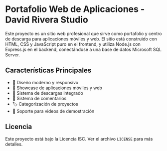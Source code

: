# Portafolio Web de Aplicaciones - David Rivera Studio

Este proyecto es un sitio web profesional que sirve como portafolio y centro de descarga para aplicaciones móviles y web. El sitio está construido con HTML, CSS y JavaScript puro en el frontend, y utiliza Node.js con Express.js en el backend, conectándose a una base de datos Microsoft SQL Server.

## Características Principales

- 🎨 Diseño moderno y responsivo
- 📱 Showcase de aplicaciones móviles y web
- 💾 Sistema de descargas integrado
- 💬 Sistema de comentarios
- 🏷️ Categorización de proyectos
- 🎥 Soporte para videos de demostración


## Licencia

Este proyecto está bajo la Licencia ISC. Ver el archivo `LICENSE` para más detalles.
